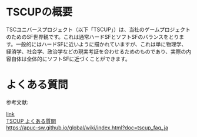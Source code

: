# TSCUPの概要
TSCユニバースプロジェクト（以下「TSCUP」）は、当社のゲームプロジェクトのためのSF世界観です。これは通常ハードSFとソフトSFのバランスをとります。一般的にはハードSFに近いように描かれていますが、これは単に物理学、経済学、社会学、政治学などの現実考証を合わせるためのものであり、実際の内容自体は全体的にソフトSFに近づくことができます。

# よくある質問
参考文献:
<div class="embedded-link-box">
    <a class="embedded-hyperlink" href="/global/wiki/index.html?doc=tscup_faq" target="_blank" rel="noopener noreferrer">
        <div class="embedded-link-icon">
            <span class="material-symbols-outlined">link</span>
        </div>
        <div class="embedded-link-content">
            <div class="embedded-link-title">TSCUP よくある質問</div>
            <a href="/global/wiki/index.html?doc=tscup_faq_ja" class="embedded-link-url">https://apuc-sw.github.io/global/wiki/index.html?doc=tscup_faq_ja</a>
        </div>
    </a>
</div>
